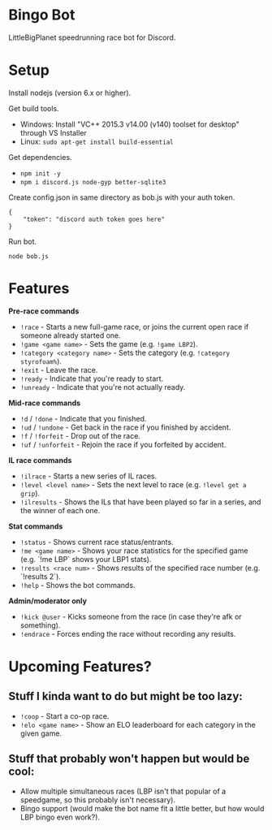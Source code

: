 # Bingo Bot

LittleBigPlanet speedrunning race bot for Discord.

# Setup

Install nodejs (version 6.x or higher).

Get build tools.
* Windows: Install "VC++ 2015.3 v14.00 (v140) toolset for desktop" through VS Installer
* Linux: `sudo apt-get install build-essential`

Get dependencies.

* `npm init -y`
* `npm i discord.js node-gyp better-sqlite3`

Create config.json in same directory as bob.js with your auth token.

```
{
    "token": "discord auth token goes here"
}
```

Run bot.

```
node bob.js
```

# Features

**Pre-race commands**

* `!race` - Starts a new full-game race, or joins the current open race if someone already started one.
* `!game <game name>` - Sets the game (e.g. `!game LBP2`).
* `!category <category name>` - Sets the category (e.g. `!category styrofoam%`).
* `!exit` - Leave the race.
* `!ready` - Indicate that you're ready to start.
* `!unready` - Indicate that you're not actually ready.

**Mid-race commands**
* `!d` / `!done` - Indicate that you finished.
* `!ud` / `!undone` - Get back in the race if you finished by accident.
* `!f` / `!forfeit` - Drop out of the race.
* `!uf` / `!unforfeit` - Rejoin the race if you forfeited by accident.

**IL race commands**
* `!ilrace` - Starts a new series of IL races.
* `!level <level name>` - Sets the next level to race (e.g. `!level get a grip`).
* `!ilresults` - Shows the ILs that have been played so far in a series, and the winner of each one.

**Stat commands**
* `!status` - Shows current race status/entrants.
* `!me <game name>` - Shows your race statistics for the specified game (e.g. \`!me LBP\` shows your LBP1 stats).
* `!results <race num>` - Shows results of the specified race number (e.g. \`!results 2\`).
* `!help` - Shows the bot commands.

**Admin/moderator only**
* `!kick @user` - Kicks someone from the race (in case they're afk or something).
* `!endrace` - Forces ending the race without recording any results.

# Upcoming Features?

## Stuff I kinda want to do but might be too lazy:
* `!coop` - Start a co-op race.
* `!elo <game name>` - Show an ELO leaderboard for each category in the given game.

## Stuff that probably won't happen but would be cool:
* Allow multiple simultaneous races (LBP isn't that popular of a speedgame, so this probably isn't necessary).
* Bingo support (would make the bot name fit a little better, but how would LBP bingo even work?).

